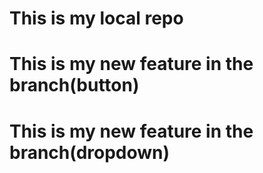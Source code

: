 # This is my local repo
# This is my new feature in the branch(button)
# This is my new feature in the branch(dropdown)

